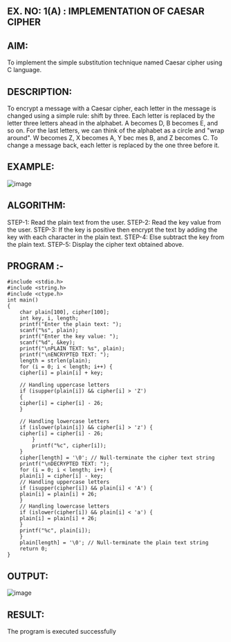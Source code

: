 ## EX. NO: 1(A) : IMPLEMENTATION OF CAESAR CIPHER
 

## AIM:

To implement the simple substitution technique named Caesar cipher using C language.

## DESCRIPTION:

To encrypt a message with a Caesar cipher, each letter in the message is changed using a simple rule: shift by three. Each letter is replaced by the letter three letters ahead in the alphabet. A becomes D, B becomes E, and so on. For the last letters, we can think of the
alphabet as a circle and "wrap around". W becomes Z, X becomes A, Y bec mes B, and Z
becomes C. To change a message back, each letter is replaced by the one three before it.

## EXAMPLE:



![image](https://github.com/Hemamanigandan/CNS/assets/149653568/eb9c6c43-8c80-4cdd-b9d4-91705a311c79)


## ALGORITHM:

STEP-1: Read the plain text from the user.
STEP-2: Read the key value from the user.
STEP-3: If the key is positive then encrypt the text by adding the key with each character in the plain text.
STEP-4: Else subtract the key from the plain text.
STEP-5: Display the cipher text obtained above.


## PROGRAM :-
```
#include <stdio.h>
#include <string.h>
#include <ctype.h>
int main() 
{
	char plain[100], cipher[100];
	int key, i, length;
	printf("Enter the plain text: ");
	scanf("%s", plain);
	printf("Enter the key value: ");
	scanf("%d", &key);
	printf("\nPLAIN TEXT: %s", plain);
	printf("\nENCRYPTED TEXT: ");
	length = strlen(plain);
	for (i = 0; i < length; i++) {
	cipher[i] = plain[i] + key;
	
	// Handling uppercase letters
	if (isupper(plain[i]) && cipher[i] > 'Z')
	{
	cipher[i] = cipher[i] - 26;
	}
	
	// Handling lowercase letters
	if (islower(plain[i]) && cipher[i] > 'z') {
	cipher[i] = cipher[i] - 26;
        }
        printf("%c", cipher[i]);
	}
	cipher[length] = '\0'; // Null-terminate the cipher text string
	printf("\nDECRYPTED TEXT: ");
	for (i = 0; i < length; i++) {
	plain[i] = cipher[i] - key;
	// Handling uppercase letters
	if (isupper(cipher[i]) && plain[i] < 'A') {
	plain[i] = plain[i] + 26;
	}
	// Handling lowercase letters
	if (islower(cipher[i]) && plain[i] < 'a') {
	plain[i] = plain[i] + 26;
	}
	printf("%c", plain[i]);
	}
	plain[length] = '\0'; // Null-terminate the plain text string
	return 0;
}
```
## OUTPUT:
![image](https://github.com/user-attachments/assets/512c5aac-efa8-4bba-b3c8-921a8c2c1958)



## RESULT:
The program is executed successfully
